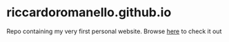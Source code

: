 # riccardoromanello.github.io

Repo containing my very first personal website.
Browse [here](https://riccardoromanello.github.io) to check it out
